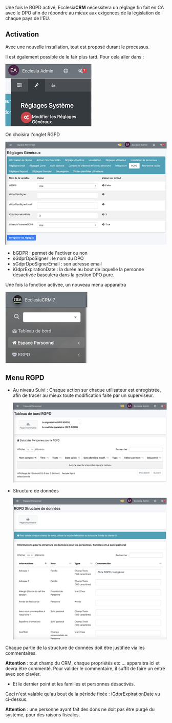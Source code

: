 Une fois le RGPD activé, Ecclesia**CRM** nécessitera un réglage fin fait en CA avec le DPO afin de répondre au mieux aux exigences de la législation de chaque pays de l'EU.

## Activation

Avec une nouvelle installation, tout est proposé durant le processus.

Il est également possible de le fair plus tard. Pour cela aller dans :

![Screenshot](../../img/rgpd/gdpr_setting1.png)

On choisira l'onglet RGPD

![Screenshot](../../img/rgpd/gdpr_setting2.png)

- bGDPR : permet de l'activer ou non
- sGdprDpoSigner : le nom du DPO
- sGdprDpoSignerEmail : son adresse email
- iGdprExpirationDate : la durée au bout de laquelle la personne désactivée basculera dans la gestion DPO pure.


Une fois la fonction activée, un nouveau menu apparaitra

![Screenshot](../../img/rgpd/gdpr_setting3.png)

## Menu RGPD

- Au niveau Suivi : Chaque action sur chaque utilisateur est enregistrée, afin de tracer au mieux toute modification faite par un superviseur.

    ![Screenshot](../../img/rgpd/gdpr_tracking.png)

- Structure de données

    ![Screenshot](../../img/rgpd/gdpr_why.png)

Chaque partie de la structure de données doit être justifiée via les commentaires.

**Attention** : tout champ du CRM, chaque propriétés etc ... apparaitra ici et devra être commenté.
Pour valider le commentaire, il suffit de faire un entré avec son clavier.

- Et le dernier point et les familles et personnes désactivés.

Ceci n'est valable qu'au bout de la période fixée : iGdprExpirationDate vu ci-dessus.

**Attention** : une personne ayant fait des dons ne doit pas être purgé du système, pour des raisons fiscales.

